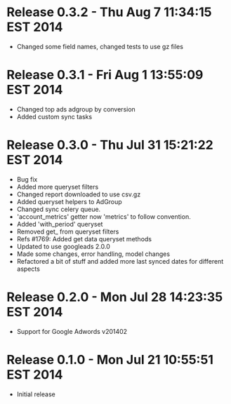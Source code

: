 # Release 0.3.2 - Thu Aug  7 11:34:15 EST 2014

- Changed some field names, changed tests to use gz files

# Release 0.3.1 - Fri Aug  1 13:55:09 EST 2014

- Changed top ads adgroup by conversion
- Added custom sync tasks

# Release 0.3.0 - Thu Jul 31 15:21:22 EST 2014

- Bug fix
- Added more queryset filters
- Changed report downloaded to use csv.gz
- Added queryset helpers to AdGroup
- Changed sync celery queue.
- 'account_metrics' getter now 'metrics' to follow convention.
- Added 'with_period' queryset
- Removed get_ from queryset filters
- Refs #1769: Added get data queryset methods
- Updated to use googleads 2.0.0
- Made some changes, error handling, model changes
- Refactored a bit of stuff and added more last synced dates for different aspects

# Release 0.2.0 - Mon Jul 28 14:23:35 EST 2014

- Support for Google Adwords v201402

# Release 0.1.0 - Mon Jul 21 10:55:51 EST 2014

- Initial release

